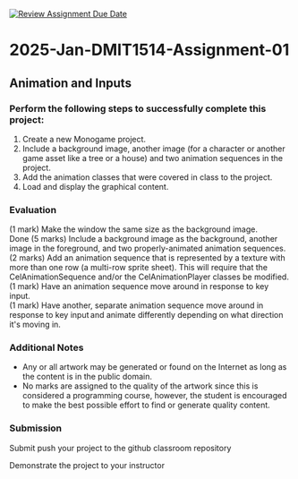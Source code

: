 [![Review Assignment Due Date](https://classroom.github.com/assets/deadline-readme-button-22041afd0340ce965d47ae6ef1cefeee28c7c493a6346c4f15d667ab976d596c.svg)](https://classroom.github.com/a/wdFmkppa)
# 2025-Jan-DMIT1514-Assignment-01
## Animation and Inputs 

### Perform the following steps to successfully complete this project:  

1. Create a new Monogame project.
2. Include a background image, another image (for a character or another game asset like a tree or a house) and two animation sequences in the project.
3. Add the animation classes that were covered in class to the project.
4. Load and display the graphical content.  

### Evaluation  
(1 mark) Make the window the same size as the background image.  
Done
(5 marks) Include a background image as the background, another image in the foreground, and two properly-animated animation sequences.  
(2 marks) Add an animation sequence that is represented by a texture with more than one row (a multi-row sprite sheet). This will require that the CelAnimationSequence and/or the CelAnimationPlayer classes be modified.  
(1 mark) Have an animation sequence move around in response to key input.  
(1 mark) Have another, separate animation sequence move around in response to key input and animate differently depending on what direction it's moving in.  

### Additional Notes
- Any or all artwork may be generated or found on the Internet as long as the content is in the public domain.  
- No marks are assigned to the quality of the artwork since this is considered a programming course, however, the student is encouraged to make the best possible effort to find or generate quality content.  

### Submission  

Submit push your project to the github classroom repository

Demonstrate the project to your instructor 
 
